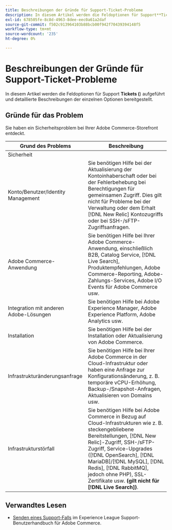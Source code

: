 ```yaml
---
title: Beschreibungen der Gründe für Support-Ticket-Probleme
description: In diesem Artikel werden die Feldoptionen für Support**Tickets (**) aufgeführt und detaillierte Beschreibungen der einzelnen Optionen bereitgestellt.
exl-id: 678505fe-8c8d-4963-8dee-eec0a61a2daf
source-git-commit: f502c913964103b88bcb00f942f70439394148f5
workflow-type: tm+mt
source-wordcount: '235'
ht-degree: 0%

---
```


# Beschreibungen der Gründe für Support-Ticket-Probleme

In diesem Artikel werden die Feldoptionen für Support **Tickets (**) aufgeführt und detaillierte Beschreibungen der einzelnen Optionen bereitgestellt.

## Gründe für das Problem

<table class="tg">
<thead>
  <tr>
    <th><span style="font-weight:bold;font-style:normal">Grund des Problems</span></th>
    <th><span style="font-weight:700;font-style:normal">Beschreibung</span></th>
  </tr>
</thead>
<tbody>
  <tr>
    <td>Sicherheit</td>
    Sie haben ein Sicherheitsproblem bei Ihrer Adobe Commerce-Storefront entdeckt.</td>
  </tr>
  <tr>
    <td>Konto/Benutzer/Identity Management</td>
    <td>Sie benötigen Hilfe bei der Aktualisierung der Kontoinhaberschaft oder bei der Fehlerbehebung bei Berechtigungen für gemeinsamen Zugriff. Dies gilt nicht für Probleme bei der Verwaltung oder dem Erhalt [!DNL New Relic] Kontozugriffs oder bei SSH-/sFTP-Zugriffsanfragen.</td>
  </tr>
  <tr>
    <td>Adobe Commerce-Anwendung</td>
    <td>Sie benötigen Hilfe bei Ihrer Adobe Commerce-Anwendung, einschließlich B2B, Catalog Service, [!DNL Live Search], Produktempfehlungen, Adobe Commerce-Reporting, Adobe-Zahlungs-Services, Adobe I/O Events für Adobe Commerce usw.</td>
  </tr>
  <tr>
    <td>Integration mit anderen Adobe-Lösungen</td>
    <td>Sie benötigen Hilfe bei Adobe Experience Manager, Adobe Experience Platform, Adobe Analytics usw.</td>
  </tr>
  <tr>
    <td>Installation</td>
    <td>Sie benötigen Hilfe bei der Installation oder Aktualisierung von Adobe Commerce.</td>
  </tr>
  <tr>
    <td>Infrastrukturänderungsanfrage</td>
    <td>Sie benötigen Hilfe bei Ihrer Adobe Commerce in der Cloud-Infrastruktur oder haben eine Anfrage zur Konfigurationsänderung, z. B. temporäre vCPU-Erhöhung, Backup-/Snapshot-Anfragen, Aktualisieren von Domains usw.</td>
  </tr>
  <tr>
    <td>Infrastrukturstörfall</td>
    <td>Sie benötigen Hilfe bei Adobe Commerce in Bezug auf Cloud-Infrastrukturen wie z. B. steckengebliebene Bereitstellungen, [!DNL New Relic]-Zugriff, SSH-/sFTP-Zugriff, Service-Upgrades ([!DNL OpenSearch], [!DNL MariaDB]/[!DNL MySQL], [!DNL Redis], [!DNL RabbitMQ], jedoch ohne PHP), SSL-Zertifikate usw.<strong> (gilt nicht für [!DNL Live Search])</strong>.</td>
  </tr>  
</tbody>
</table>

## Verwandtes Lesen

* [Senden eines Support-Falls](https://experienceleague.adobe.com/en/docs/commerce-knowledge-base/kb/help-center-guide/magento-help-center-user-guide#support-case) im Experience League Support-Benutzerhandbuch für Adobe Commerce.
